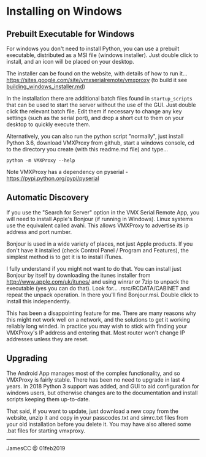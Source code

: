 # Installing on Windows

## Prebuilt Executable for Windows

For windows you don't need to install Python, you can use a prebuilt executable, distributed as a
MSI file (windows installer).  Just double click to install, and an icon will be placed on your
desktop.

The installer can be found on the website, with details of how to run it...
<https://sites.google.com/site/vmxserialremote/vmxproxy>
(to build it see [building_windows_installer.md](building_windows_installer.md))

In the installation there are additional batch files found in `startup_scripts` that can be used
to start the server without the use of the GUI.  Just double click the relevant batch file.  Edit
them if necessary to change any key settings (such as the serial port), and drop a short cut to
them on your desktop to quickly execute them.


Alternatively, you can also run the python script "normally", just install Python 3.6, download
VMXProxy from github, start a windows console, cd to the directory you create (with this readme.md
file) and type...

    python -m VMXProxy --help

Note VMXProxy has a dependency on pyserial - https://pypi.python.org/pypi/pyserial


## Automatic Discovery

If you use the "Search for Server" option in the VMX Serial Remote App, you will need to install
Apple's Bonjour (if running in Windows).  Linux systems use the equivalent called avahi.  This
allows VMXProxy to advertise its ip address and port number.

Bonjour is used in a wide variety of places, not just Apple products.  If you don't have it
installed (check Control Panel / Program and Features), the simplest method is to get it is to
install iTunes.

I fully understand if you might not want to do that.  You can install just Bonjour by itself by
downloading the itunes installer from http://www.apple.com/uk/itunes/ and using winrar or 7zip
to unpack the executable (yes you can do that).  Look for... .rsrc/RCDATA/CABINET and repeat
the unpack operation.  In there  you'll find Bonjour.msi.  Double click to install this
independently.

This has been a disappointing feature for me.  There are many reasons why this might not work
well on a network, and the solutions to get it working reliably long winded.  In practice you
may wish to stick with finding your VMXProxy's IP address and entering that.  Most router won't
change IP addresses unless they are reset.


## Upgrading

The Android App manages most of the complex functionality, and so VMXProxy is fairly stable.  There
has been no need to upgrade in last 4 years.  In 2018 Python 3 support was added, and GUI to aid
configuration for windows users, but otherwise changes are to the documentation and install scripts
keeping them up-to-date.

That said, if you want to update, just download a new copy from the website, unzip it and copy in
your passcodes.txt and simrc.txt files from your old installation before you delete it.  You may have
also altered some .bat files for starting vmxproxy.


---
JamesCC @ 01feb2019
